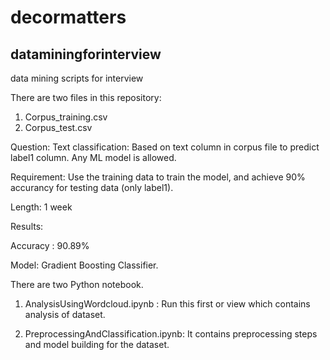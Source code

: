 # decormatters
## dataminingforinterview
data mining scripts for interview

There are two files in this repository:
1. Corpus_training.csv
2. Corpus_test.csv

Question: 
Text classification: Based on text column in corpus file to predict label1 column. Any ML model is allowed. 

Requirement: 
Use the training data to train the model, and achieve 90% accurancy for testing data (only label1). 

Length: 
1 week


Results:

Accuracy : 90.89%

Model: Gradient Boosting Classifier.


There are two Python notebook.

1) AnalysisUsingWordcloud.ipynb : Run this first or view which contains analysis of dataset.

2) PreprocessingAndClassification.ipynb: It contains preprocessing steps and model building for the dataset.



